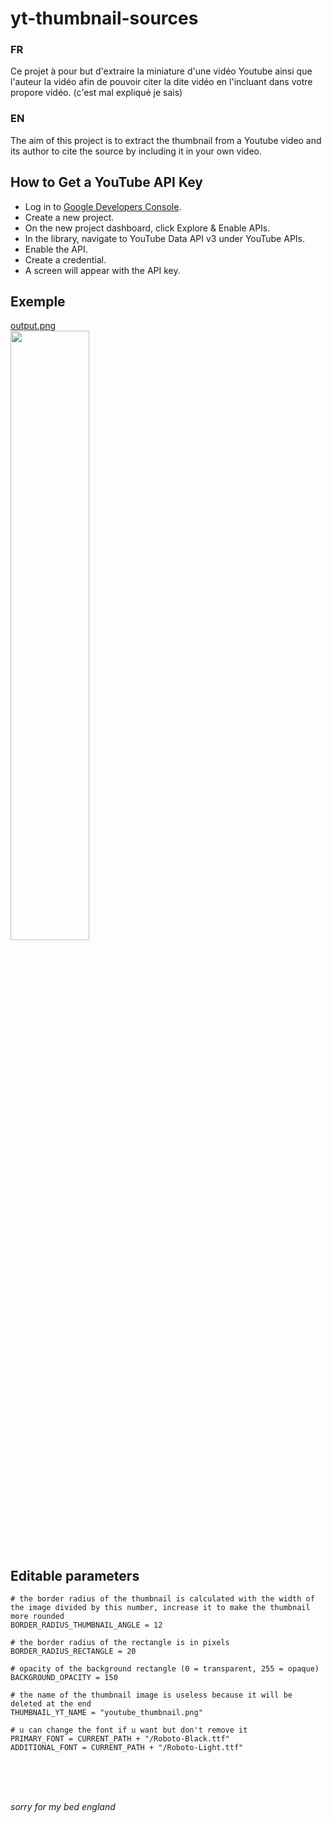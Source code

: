 # yt-thumbnail-sources

### FR
Ce projet à pour but d'extraire la miniature d'une vidéo Youtube ainsi que l'auteur la vidéo afin de pouvoir citer la dite vidéo en l'incluant dans votre propore vidéo. (c'est mal expliqué je sais)

### EN
The aim of this project is to extract the thumbnail from a Youtube video and its author to cite the source by including it in your own video.

## How to Get a YouTube API Key
- Log in to <a href="https://console.cloud.google.com/" target="_blank">Google Developers Console</a>.
- Create a new project.
- On the new project dashboard, click Explore & Enable APIs.
- In the library, navigate to YouTube Data API v3 under YouTube APIs.
- Enable the API.
- Create a credential.
- A screen will appear with the API key.

## Exemple
<a href="https://github.com/Ashokaas/yt-thumbnail-sources/assets/99681959/afda7256-79e5-479b-993a-57f2d628aa00" target="_blank" download>output.png</a>
<br>
<img src="https://github.com/Ashokaas/yt-thumbnail-sources/assets/99681959/01555242-1fe9-499e-823d-578a3be231c3" width="50%">

## Editable parameters

```
# the border radius of the thumbnail is calculated with the width of the image divided by this number, increase it to make the thumbnail more rounded
BORDER_RADIUS_THUMBNAIL_ANGLE = 12

# the border radius of the rectangle is in pixels
BORDER_RADIUS_RECTANGLE = 20

# opacity of the background rectangle (0 = transparent, 255 = opaque)
BACKGROUND_OPACITY = 150

# the name of the thumbnail image is useless because it will be deleted at the end
THUMBNAIL_YT_NAME = "youtube_thumbnail.png"

# u can change the font if u want but don't remove it
PRIMARY_FONT = CURRENT_PATH + "/Roboto-Black.ttf"
ADDITIONAL_FONT = CURRENT_PATH + "/Roboto-Light.ttf"
```

<br><br><br>

<i>sorry for my bed england</i>

